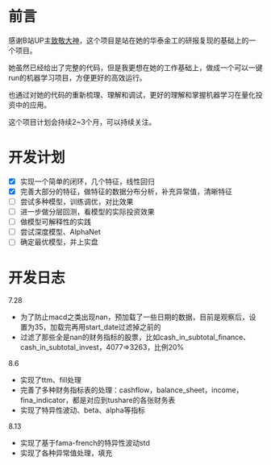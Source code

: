 
# 前言

感谢B站UP主[致敬大神](https://www.bilibili.com/video/BV1564y1b7PR)，这个项目是站在她的华泰金工的研报复现的基础上的一个项目。

她虽然已经给出了完整的代码，但是我更想在她的工作基础上，做成一个可以一键run的机器学习项目，方便更好的高效运行。

也通过对她的代码的重新梳理、理解和调试，更好的理解和掌握机器学习在量化投资中的应用。

这个项目计划会持续2~3个月，可以持续关注。

# 开发计划

- [X] 实现一个简单的闭环，几个特征，线性回归
- [X] 完善大部分的特征，做特征的数据分布分析，补充异常值，清晰特征
- [ ] 尝试多种模型，训练调优，对比效果
- [ ] 进一步做分层回测，看模型的实际投资效果
- [ ] 做模型可解释性的实践
- [ ] 尝试深度模型、AlphaNet
- [ ] 确定最优模型，并上实盘

# 开发日志

7.28
- 为了防止macd之类出现nan，预加载了一些日期的数据，目前是观察后，设置为35，加载完再用start_date过滤掉之前的
- 过滤了那些全是nan的财务指标的股票，比如cash_in_subtotal_finance、cash_in_subtotal_invest，4077=>3263，比例20%

8.6
- 实现了ttm、fill处理
- 完善了多种财务指标表的处理：cashflow，balance_sheet，income，fina_indicator，都是对应到tushare的各张财务表
- 实现了特异性波动、beta、alpha等指标

8.13
- 实现了基于fama-french的特异性波动std
- 实现了各种异常值处理，填充